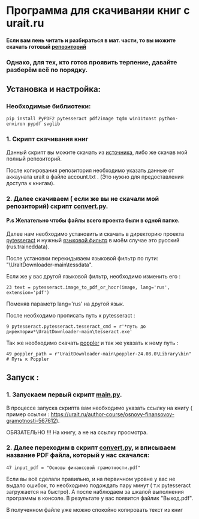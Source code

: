 # Программа для скачиваняи книг с urait.ru

#### Если вам лень читать и разбираться в мат. части, то вы можите скачать готовый [репозиторий](https://github.com/FREAKkids/urait-downloder/releases/tag/v1)


### Однако, для тех, кто готов проявить терпение, давайте разберём всё по порядку. 

## Установка и настройка:

### Необходимые библиотеки:
```
pip install PyPDF2 pytesseract pdf2image tqdm win11toast python-environ pypdf svglib
```

### 1. Скрипт скачивания книг
Данный скрипт вы можите скачать из [источника](https://github.com/SergeiPopov/UraitDownloader.git), либо же скачав мой полный репозиторий.

После копирования репозитория необходимо указать данные от аккауната urait в файле account.txt . (Это нужно для предоставления доступа к книгам).

### 2. Далее скачиваем ( если же вы не скачали мой репозиторий) скрипт [convert.py](/convert.py).

#### P.s Желательно чтобы файлы всего проекта были в одной папке.

Далее нам необходимо установить и скачать в директорию проекта [pytesseract](https://github.com/UB-Mannheim/tesseract/wiki?spm=a2ty_o01.29997173.0.0.2e3ac921xCpn4O)  и нужный [языковой фильтр](https://github.com/tesseract-ocr/tessdata.git) в моём случае это русский (rus.traineddata). 

После установки перекидываем языковой фильтр по пути:  "\UraitDownloader-main\tessdata".

Если же у вас другой языковой фильтр, необходимо изменить его :
```
23 text = pytesseract.image_to_pdf_or_hocr(image, lang='rus', extension='pdf')
```
Поменяв параметр lang='rus' на другой язык.

После необходимо прописать путь к pytesseract : 
```
9 pytesseract.pytesseract.tesseract_cmd = r'*путь до директории*\UraitDownloader-main\tesseract.exe'
```


Так же необходимо скачать [poppler](https://github.com/oschwartz10612/poppler-windows.git) и так же указать к нему путь :
```
49 poppler_path = r"UraitDownloader-main\poppler-24.08.0\Library\bin"  # Путь к Poppler
```

## Запуск :

### 1. Запускаем первый скрипт [main.py](/main.py).
В процессе запуска скрипта вам необходимо указать ссылку на книгу ( пример ссылки : https://urait.ru/author-course/osnovy-finansovoy-gramotnosti-567612). 

ОБЯЗАТЕЛЬНО !!! На книгу, а не на ссылку просмотра.

### 2. Далее переходим в скрипт [convert.py](/convert.py), и вписываем название PDF файла, который у нас скачался:

```
47 input_pdf = "Основы финансовой грамотности.pdf"  
```

Если вы всё сделали правильно, и на первичном уровне у вас не выдало ошибок, то необходимо подождать пару минут ( т.к pytesseract загружается на быстро). А после наблюдаем за шкалой выполнения программы в консоле. В результате у вас появится файлик "Выход.pdf".

В полученном файле уже можно спокойно копировать текст из книг
